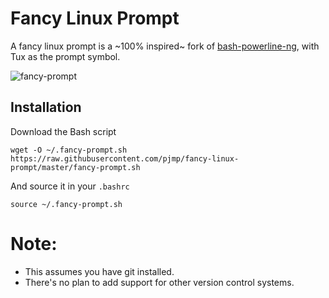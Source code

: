 # Fancy Linux Prompt

A fancy linux prompt is a ~100% inspired~ fork of [bash-powerline-ng](https://github.com/z4ziggy/bash-powerline-ng), with Tux as the prompt symbol.

![fancy-prompt](https://raw.github.com/pombam/fancy-linux-prompt/master/Screenshot.png)

## Installation

Download the Bash script

    wget -O ~/.fancy-prompt.sh https://raw.githubusercontent.com/pjmp/fancy-linux-prompt/master/fancy-prompt.sh

And source it in your `.bashrc`

    source ~/.fancy-prompt.sh


# Note:
* This assumes you have git installed.
* There's no plan to add support for other version control systems.
